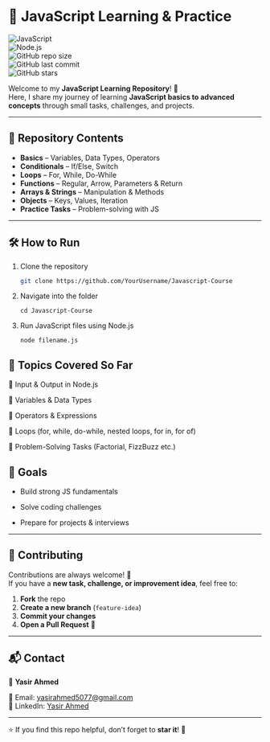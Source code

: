 # 🚀 JavaScript Learning & Practice  

![JavaScript](https://img.shields.io/badge/JavaScript-ES6+-yellow?logo=javascript)  
![Node.js](https://img.shields.io/badge/Node.js-runtime-green?logo=node.js)  
![GitHub repo size](https://img.shields.io/github/repo-size/YasirAhmed2/Javascript-Course)  
![GitHub last commit](https://img.shields.io/github/last-commit/YasirAhmed2/Javascript-Course)  
![GitHub stars](https://img.shields.io/github/stars/YasirAhmed2/Javascript-Course?style=social)  

Welcome to my **JavaScript Learning Repository**! 🎯  
Here, I share my journey of learning **JavaScript basics to advanced concepts** through small tasks, challenges, and projects.  

---

## 📂 Repository Contents  

-  **Basics** – Variables, Data Types, Operators  
-  **Conditionals** – If/Else, Switch  
-  **Loops** – For, While, Do-While  
-  **Functions** – Regular, Arrow, Parameters & Return  
-  **Arrays & Strings** – Manipulation & Methods  
-  **Objects** – Keys, Values, Iteration  
-  **Practice Tasks** – Problem-solving with JS  

---

## 🛠️ How to Run  

1. Clone the repository  

   ```bash
   git clone https://github.com/YourUsername/Javascript-Course
2. Navigate into the folder

    ```
    cd Javascript-Course
3. Run JavaScript files using Node.js

    ```
    node filename.js
## 📖 Topics Covered So Far

🔹 Input & Output in Node.js

🔹 Variables & Data Types

🔹 Operators & Expressions

🔹 Loops (for, while, do-while, nested loops, for in, for of)

🔹 Problem-Solving Tasks (Factorial, FizzBuzz etc.)

## 🎯 Goals

- Build strong JS fundamentals

- Solve coding challenges

- Prepare for projects & interviews

---

## 🤝 Contributing  

Contributions are always welcome! 🎉  
If you have a **new task, challenge, or improvement idea**, feel free to:  

1. **Fork** the repo  
2. **Create a new branch** (`feature-idea`)  
3. **Commit your changes**  
4. **Open a Pull Request** 🚀  

---

## 📬 Contact  

👤 **Yasir Ahmed**  

📧 Email: [yasirahmed5077@gmail.com](mailto:yasirahmed5077@gmail.com)  
🔗 LinkedIn: [Yasir Ahmed](https://www.linkedin.com/in/yasir-ahmed-08a338213/)  

---

⭐ If you find this repo helpful, don’t forget to **star it**! 🌟  
